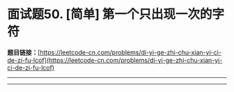 # 面试题50. [简单] 第一个只出现一次的字符

**题目链接：**[https://leetcode-cn.com/problems/di-yi-ge-zhi-chu-xian-yi-ci-de-zi-fu-lcof](https://leetcode-cn.com/problems/di-yi-ge-zhi-chu-xian-yi-ci-de-zi-fu-lcof)

---

<Cards card="leetcode_面试题50_di-yi-ge-zhi-chu-xian-yi-ci-de-zi-fu-lcof"></Cards>

---

```

```